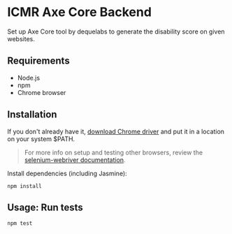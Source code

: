 # ICMR Axe Core Backend

Set up Axe Core tool by dequelabs to generate the disability score on given websites.

## Requirements
* Node.js
* npm
* Chrome browser

## Installation

If you don't already have it, [download Chrome driver](https://sites.google.com/a/chromium.org/chromedriver/downloads) and put it in a location on your system $PATH.

>For more info on setup and testing other browsers, review the [selenium-webriver documentation](https://www.npmjs.com/package/selenium-webdriver).

Install dependencies (including Jasmine):
```
npm install
```

## Usage: Run tests

```
npm test
```
